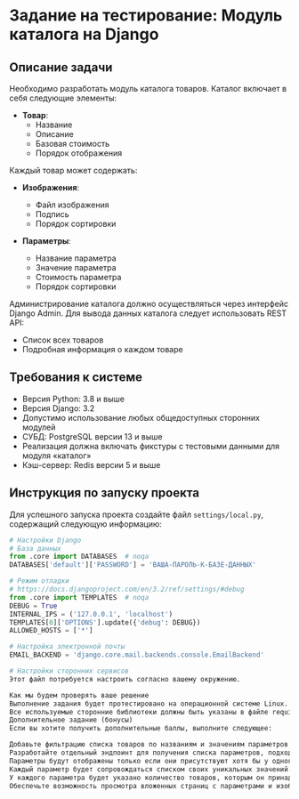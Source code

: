 # Задание на тестирование: Модуль каталога на Django

## Описание задачи

Необходимо разработать модуль каталога товаров. Каталог включает в себя следующие элементы:

- **Товар**:
  - Название
  - Описание
  - Базовая стоимость
  - Порядок отображения

Каждый товар может содержать:

- **Изображения**:
  - Файл изображения
  - Подпись
  - Порядок сортировки

- **Параметры**:
  - Название параметра
  - Значение параметра
  - Стоимость параметра
  - Порядок сортировки

Администрирование каталога должно осуществляться через интерфейс Django Admin. Для вывода данных каталога следует использовать REST API:

- Список всех товаров
- Подробная информация о каждом товаре

## Требования к системе

- Версия Python: 3.8 и выше
- Версия Django: 3.2
- Допустимо использование любых общедоступных сторонних модулей
- СУБД: PostgreSQL версии 13 и выше
- Реализация должна включать фикстуры с тестовыми данными для модуля «каталог»
- Кэш-сервер: Redis версии 5 и выше

## Инструкция по запуску проекта

Для успешного запуска проекта создайте файл `settings/local.py`, содержащий следующую информацию:

```python
# Настройки Django
# База данных
from .core import DATABASES  # noqa
DATABASES['default']['PASSWORD'] = 'ВАША-ПАРОЛЬ-К-БАЗЕ-ДАННЫХ'

# Режим отладки
# https://docs.djangoproject.com/en/3.2/ref/settings/#debug
from .core import TEMPLATES  # noqa
DEBUG = True
INTERNAL_IPS = ('127.0.0.1', 'localhost')
TEMPLATES[0]['OPTIONS'].update({'debug': DEBUG})
ALLOWED_HOSTS = ['*']

# Настройка электронной почты
EMAIL_BACKEND = 'django.core.mail.backends.console.EmailBackend'

# Настройки сторонних сервисов
Этот файл потребуется настроить согласно вашему окружению.

Как мы будем проверять ваше решение
Выполнение задания будет протестировано на операционной системе Linux.
Все используемые сторонние библиотеки должны быть указаны в файле requirements.txt.
Дополнительное задание (бонусы)
Если вы хотите получить дополнительные баллы, выполните следующее:

Добавьте фильтрацию списка товаров по названиям и значениям параметров.
Разработайте отдельный эндпоинт для получения списка параметров, подходящих для фильтрации:
Параметры будут отображены только если они присутствуют хотя бы у одного товара.
Каждый параметр будет сопровождаться списком своих уникальных значений.
У каждого параметра будет указано количество товаров, которым он принадлежит.
Обеспечьте возможность просмотра вложенных страниц с параметрами и изображениями для каждого товара.